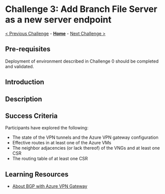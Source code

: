 # Challenge 3: Add Branch File Server as a new server endpoint

[< Previous Challenge](./Challenge-02-server_endpoints_tiering.md) - **[Home](../README.md)** - [Next Challenge >](./Challenge-04-add_data_protection.md)

## Pre-requisites
Deployment of environment described in Challenge 0 should be completed and validated.

## Introduction

## Description

## Success Criteria

Participants have explored the following:

- The state of the VPN tunnels and the Azure VPN gateway configuration
- Effective routes in at least one of the Azure VMs
- The neighbor adjacencies (or lack thereof) of the VNGs and at least one CSR
- The routing table of at least one CSR

## Learning Resources

- [About BGP with Azure VPN Gateway](https://docs.microsoft.com/en-us/azure/vpn-gateway/vpn-gateway-bgp-overview)